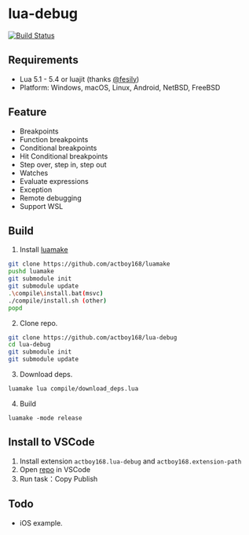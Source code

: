 # lua-debug

[![Build Status](https://github.com/actboy168/lua-debug/workflows/build/badge.svg)](https://github.com/actboy168/lua-debug/actions?workflow=build)

## Requirements

* Lua 5.1 - 5.4 or luajit (thanks [@fesily](https://github.com/fesily))
* Platform: Windows, macOS, Linux, Android, NetBSD, FreeBSD

## Feature

* Breakpoints
* Function breakpoints
* Conditional breakpoints
* Hit Conditional breakpoints
* Step over, step in, step out
* Watches
* Evaluate expressions
* Exception
* Remote debugging
* Support WSL

## Build

1. Install [luamake](https://github.com/actboy168/luamake)
``` bash
git clone https://github.com/actboy168/luamake
pushd luamake
git submodule init
git submodule update
.\compile\install.bat(msvc)
./compile/install.sh (other)
popd
```

2. Clone repo.
``` bash
git clone https://github.com/actboy168/lua-debug
cd lua-debug
git submodule init
git submodule update
```

3. Download deps.
``` bash
luamake lua compile/download_deps.lua
```

4. Build
```
luamake -mode release
```

## Install to VSCode

1. Install extension `actboy168.lua-debug` and `actboy168.extension-path`
2. Open [repo](https://github.com/actboy168/lua-debug) in VSCode
3. Run task：Copy Publish

## Todo

* iOS example.
